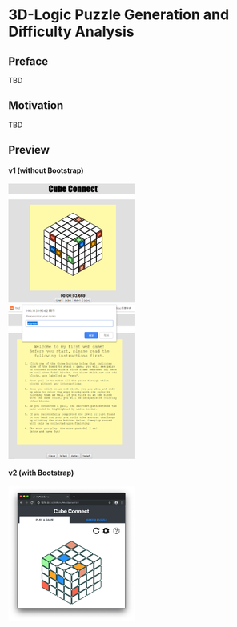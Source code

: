 # 3D-Logic Puzzle Generation and Difficulty Analysis
## Preface
TBD
## Motivation
TBD
## Preview
<h4>v1 (without Bootstrap)</h4>
<img src="pic_2.png" style="margin:10 auto;" width="50%" />
<img src="pic_1.png" style="margin:10 auto; display:flex;" width="50%" /> 

<h4>v2 (with Bootstrap)</h4>
<img src="pic_3.png" style="margin: 10 auto;" width="50%" />
